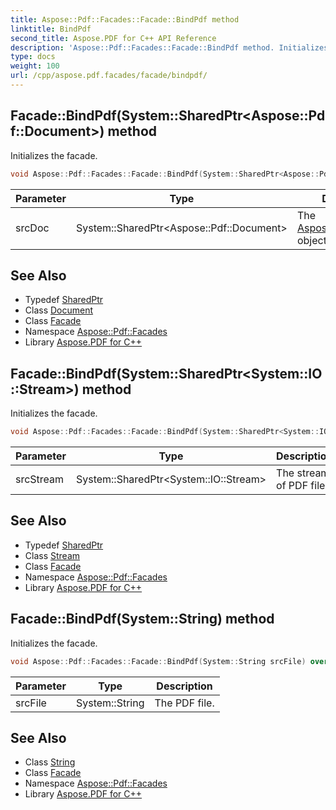 ```yaml
---
title: Aspose::Pdf::Facades::Facade::BindPdf method
linktitle: BindPdf
second_title: Aspose.PDF for C++ API Reference
description: 'Aspose::Pdf::Facades::Facade::BindPdf method. Initializes the facade in C++.'
type: docs
weight: 100
url: /cpp/aspose.pdf.facades/facade/bindpdf/
---
```

## Facade::BindPdf(System::SharedPtr\<Aspose::Pdf::Document\>) method


Initializes the facade.

```cpp
void Aspose::Pdf::Facades::Facade::BindPdf(System::SharedPtr<Aspose::Pdf::Document> srcDoc) override
```


| Parameter | Type | Description |
| --- | --- | --- |
| srcDoc | System::SharedPtr\<Aspose::Pdf::Document\> | The [Aspose.Pdf.Document](../../../aspose.pdf/document/) object. |

## See Also

* Typedef [SharedPtr](../../../system/sharedptr/)
* Class [Document](../../../aspose.pdf/document/)
* Class [Facade](../)
* Namespace [Aspose::Pdf::Facades](../../)
* Library [Aspose.PDF for C++](../../../)
## Facade::BindPdf(System::SharedPtr\<System::IO::Stream\>) method


Initializes the facade.

```cpp
void Aspose::Pdf::Facades::Facade::BindPdf(System::SharedPtr<System::IO::Stream> srcStream) override
```


| Parameter | Type | Description |
| --- | --- | --- |
| srcStream | System::SharedPtr\<System::IO::Stream\> | The stream of PDF file. |

## See Also

* Typedef [SharedPtr](../../../system/sharedptr/)
* Class [Stream](../../../system.io/stream/)
* Class [Facade](../)
* Namespace [Aspose::Pdf::Facades](../../)
* Library [Aspose.PDF for C++](../../../)
## Facade::BindPdf(System::String) method


Initializes the facade.

```cpp
void Aspose::Pdf::Facades::Facade::BindPdf(System::String srcFile) override
```


| Parameter | Type | Description |
| --- | --- | --- |
| srcFile | System::String | The PDF file. |

## See Also

* Class [String](../../../system/string/)
* Class [Facade](../)
* Namespace [Aspose::Pdf::Facades](../../)
* Library [Aspose.PDF for C++](../../../)
